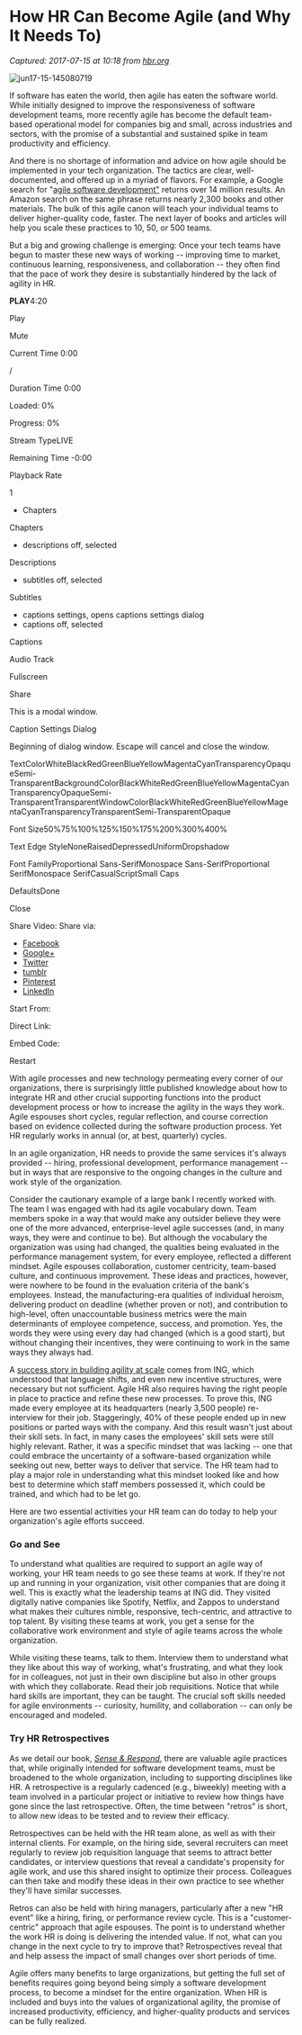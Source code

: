 # How HR Can Become Agile (and Why It Needs To)

_Captured: 2017-07-15 at 10:18 from [hbr.org](https://hbr.org/2017/06/how-hr-can-become-agile-and-why-it-needs-to?utm_content=buffer87993&utm_medium=social&utm_source=twitter.com&utm_campaign=buffer)_

![jun17-15-145080719](https://hbr.org/resources/images/article_assets/2017/06/jun17-15-145080719-1200x675.jpg)

If software has eaten the world, then agile has eaten the software world. While initially designed to improve the responsiveness of software development teams, more recently agile has become the default team-based operational model for companies big and small, across industries and sectors, with the promise of a substantial and sustained spike in team productivity and efficiency.

And there is no shortage of information and advice on how agile should be implemented in your tech organization. The tactics are clear, well-documented, and offered up in a myriad of flavors. For example, a Google search for "[agile software development"](https://www.google.com/search?q=agile+software+development&oq=agile+soft&aqs=chrome.0.0j69i57j0l4.2878j0j7&sourceid=chrome&ie=UTF-8) returns over 14 million results. An Amazon search on the same phrase returns nearly 2,300 books and other materials. The bulk of this agile canon will teach your individual teams to deliver higher-quality code, faster. The next layer of books and articles will help you scale these practices to 10, 50, or 500 teams.

But a big and growing challenge is emerging: Once your tech teams have begun to master these new ways of working -- improving time to market, continuous learning, responsiveness, and collaboration -- they often find that the pace of work they desire is substantially hindered by the lack of agility in HR.

**PLAY**4:20

Play

Mute

Current Time 0:00

/

Duration Time 0:00

Loaded: 0%

Progress: 0%

Stream TypeLIVE

Remaining Time -0:00

Playback Rate

1

  * Chapters

Chapters

  * descriptions off, selected

Descriptions

  * subtitles off, selected

Subtitles

  * captions settings, opens captions settings dialog
  * captions off, selected

Captions

Audio Track

Fullscreen

Share

This is a modal window.

Caption Settings Dialog

Beginning of dialog window. Escape will cancel and close the window.

TextColorWhiteBlackRedGreenBlueYellowMagentaCyanTransparencyOpaqueSemi-TransparentBackgroundColorBlackWhiteRedGreenBlueYellowMagentaCyanTransparencyOpaqueSemi-TransparentTransparentWindowColorBlackWhiteRedGreenBlueYellowMagentaCyanTransparencyTransparentSemi-TransparentOpaque

Font Size50%75%100%125%150%175%200%300%400%

Text Edge StyleNoneRaisedDepressedUniformDropshadow

Font FamilyProportional Sans-SerifMonospace Sans-SerifProportional SerifMonospace SerifCasualScriptSmall Caps

DefaultsDone

Close

Share Video: Share via:

  * [Facebook](https://www.facebook.com/sharer/sharer.php?u=https%3A%2F%2Fhbr.org%2F2017%2F06%2Fhow-hr-can-become-agile-and-why-it-needs-to%3Futm_content%3Dbuffer87993%26utm_medium%3Dsocial%26utm_source%3Dtwitter.com%26utm_campaign%3Dbuffer&title=)
  * [Google+](https://plus.google.com/share?url=https%3A%2F%2Fhbr.org%2F2017%2F06%2Fhow-hr-can-become-agile-and-why-it-needs-to%3Futm_content%3Dbuffer87993%26utm_medium%3Dsocial%26utm_source%3Dtwitter.com%26utm_campaign%3Dbuffer)
  * [Twitter](https://twitter.com/intent/tweet?original_referer=https%3A%2F%2Fabout.twitter.com%2Fresources%2Fbuttons&text=&tw_p=tweetbutton&url=https%3A%2F%2Fhbr.org%2F2017%2F06%2Fhow-hr-can-become-agile-and-why-it-needs-to%3Futm_content%3Dbuffer87993%26utm_medium%3Dsocial%26utm_source%3Dtwitter.com%26utm_campaign%3Dbuffer)
  * [tumblr](http://www.tumblr.com/share?v=3&u=https%3A%2F%2Fhbr.org%2F2017%2F06%2Fhow-hr-can-become-agile-and-why-it-needs-to%3Futm_content%3Dbuffer87993%26utm_medium%3Dsocial%26utm_source%3Dtwitter.com%26utm_campaign%3Dbuffer&t=)
  * [Pinterest](https://pinterest.com/pin/create/button/?url=https%3A%2F%2Fhbr.org%2F2017%2F06%2Fhow-hr-can-become-agile-and-why-it-needs-to%3Futm_content%3Dbuffer87993%26utm_medium%3Dsocial%26utm_source%3Dtwitter.com%26utm_campaign%3Dbuffer&description=&is_video=true)
  * [LinkedIn](https://www.linkedin.com/shareArticle?mini=true&url=https%3A%2F%2Fhbr.org%2F2017%2F06%2Fhow-hr-can-become-agile-and-why-it-needs-to%3Futm_content%3Dbuffer87993%26utm_medium%3Dsocial%26utm_source%3Dtwitter.com%26utm_campaign%3Dbuffer&title=&summary=&source=Classic)

Start From:

Direct Link:

Embed Code:

Restart

With agile processes and new technology permeating every corner of our organizations, there is surprisingly little published knowledge about how to integrate HR and other crucial supporting functions into the product development process or how to increase the agility in the ways they work. Agile espouses short cycles, regular reflection, and course correction based on evidence collected during the software production process. Yet HR regularly works in annual (or, at best, quarterly) cycles.

In an agile organization, HR needs to provide the same services it's always provided -- hiring, professional development, performance management -- but in ways that are responsive to the ongoing changes in the culture and work style of the organization.

Consider the cautionary example of a large bank I recently worked with. The team I was engaged with had its agile vocabulary down. Team members spoke in a way that would make any outsider believe they were one of the more advanced, enterprise-level agile successes (and, in many ways, they were and continue to be). But although the vocabulary the organization was using had changed, the qualities being evaluated in the performance management system, for every employee, reflected a different mindset. Agile espouses collaboration, customer centricity, team-based culture, and continuous improvement. These ideas and practices, however, were nowhere to be found in the evaluation criteria of the bank's employees. Instead, the manufacturing-era qualities of individual heroism, delivering product on deadline (whether proven or not), and contribution to high-level, often unaccountable business metrics were the main determinants of employee competence, success, and promotion. Yes, the words they were using every day had changed (which is a good start), but without changing their incentives, they were continuing to work in the same ways they always had.

A [success story in building agility at scale](http://www.mckinsey.com/industries/financial-services/our-insights/ings-agile-transformation#0) comes from ING, which understood that language shifts, and even new incentive structures, were necessary but not sufficient. Agile HR also requires having the right people in place to practice and refine these new processes. To prove this, ING made every employee at its headquarters (nearly 3,500 people) re-interview for their job. Staggeringly, 40% of these people ended up in new positions or parted ways with the company. And this result wasn't just about their skill sets. In fact, in many cases the employees' skill sets were still highly relevant. Rather, it was a specific mindset that was lacking -- one that could embrace the uncertainty of a software-based organization while seeking out new, better ways to deliver that service. The HR team had to play a major role in understanding what this mindset looked like and how best to determine which staff members possessed it, which could be trained, and which had to be let go.

Here are two essential activities your HR team can do today to help your organization's agile efforts succeed.

### **Go and See**

To understand what qualities are required to support an agile way of working, your HR team needs to go see these teams at work. If they're not up and running in your organization, visit other companies that are doing it well. This is exactly what the leadership teams at ING did. They visited digitally native companies like Spotify, Netflix, and Zappos to understand what makes their cultures nimble, responsive, tech-centric, and attractive to top talent. By visiting these teams at work, you get a sense for the collaborative work environment and style of agile teams across the whole organization.

While visiting these teams, talk to them. Interview them to understand what they like about this way of working, what's frustrating, and what they look for in colleagues, not just in their own discipline but also in other groups with which they collaborate. Read their job requisitions. Notice that while hard skills are important, they can be taught. The crucial soft skills needed for agile environments -- curiosity, humility, and collaboration -- can only be encouraged and modeled.

### **Try HR Retrospectives**

As we detail our book, _[Sense & Respond](https://hbr.org/product/sense-and-respond-how-successful-organizations-listen-to-customers-and-create-new-products-continuously/10050E-KND-ENG)_, there are valuable agile practices that, while originally intended for software development teams, must be broadened to the whole organization, including to supporting disciplines like HR. A retrospective is a regularly cadenced (e.g., biweekly) meeting with a team involved in a particular project or initiative to review how things have gone since the last retrospective. Often, the time between "retros" is short, to allow new ideas to be tested and to review their efficacy.

Retrospectives can be held with the HR team alone, as well as with their internal clients. For example, on the hiring side, several recruiters can meet regularly to review job requisition language that seems to attract better candidates, or interview questions that reveal a candidate's propensity for agile work, and use this shared insight to optimize their process. Colleagues can then take and modify these ideas in their own practice to see whether they'll have similar successes.

Retros can also be held with hiring managers, particularly after a new "HR event" like a hiring, firing, or performance review cycle. This is a "customer-centric" approach that agile espouses. The point is to understand whether the work HR is doing is delivering the intended value. If not, what can you change in the next cycle to try to improve that? Retrospectives reveal that and help assess the impact of small changes over short periods of time.

Agile offers many benefits to large organizations, but getting the full set of benefits requires going beyond being simply a software development process, to become a mindset for the entire organization. When HR is included and buys into the values of organizational agility, the promise of increased productivity, efficiency, and higher-quality products and services can be fully realized.

